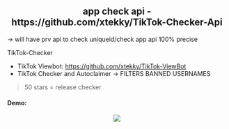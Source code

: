 <h2 align="center">app check api - https://github.com/xtekky/TikTok-Checker-Api</h2>

-> will have prv api to check uniqueid/check app api 100% precise

TikTok-Checker
- TikTok Viewbot: https://github.com/xtekky/TikTok-ViewBot
- TikTok Checker and Autoclaimer -> FILTERS BANNED USERNAMES

> 50 stars = release checker

<!--
> 50 stars = releasee autoclaimer

> 100 stars = release checker in Golang

> 200 stars = release Checker and Claimer using Real TikTok check API
-->

#### Demo:
<p align="center"> 
<img src="https://github.com/xtekky/TikTok-Checker-Api/raw/main/demo/checker.gif"></img>
</p>
